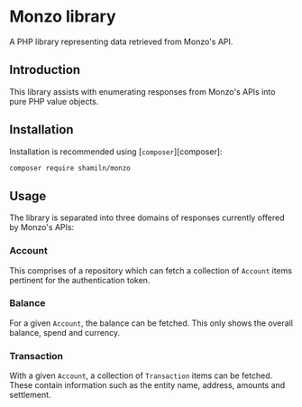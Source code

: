 # Monzo library

A PHP library representing data retrieved from Monzo's API.

## Introduction
This library assists with enumerating responses from Monzo's APIs into pure PHP value objects. 

## Installation

Installation is recommended using [`composer`][composer]:

```bash
composer require shamiln/monzo
```

## Usage

The library is separated into three domains of responses currently offered by Monzo's APIs:

### Account
This comprises of a repository which can fetch a collection of `Account` items pertinent for the authentication token.

### Balance
For a given `Account`, the balance can be fetched. This only shows the overall balance, spend and currency.

### Transaction
With a given `Account`, a collection of `Transaction` items can be fetched. These contain information such as the entity name, address, amounts and settlement.